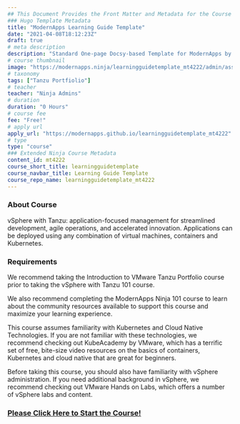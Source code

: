 ```yaml
---
## This Document Provides the Front Matter and Metadata for the Course Information page used in the modernapps.ninja homepage and the member profile page.
### Hugo Template Metadata
title: "ModernApps Learning Guide Template"
date: "2021-04-08T18:12:23Z"
draft: true
# meta description
description: "Standard One-page Docsy-based Template for ModernApps by Tanzu Guides"
# course thumbnail
image: "https://modernapps.ninja/learningguidetemplate_mt4222/admin/assets/images/learningguidetemplate_mt4222.jpg"
# taxonomy
tags: ["Tanzu Portfiolio"]
# teacher
teacher: "Ninja Admins"
# duration
duration: "0 Hours"
# course fee
fee: "Free!"
# apply url
apply_url: "https://modernapps.github.io/learningguidetemplate_mt4222"
# type
type: "course"
### Extended Ninja Course Metadata
content_id: mt4222
course_short_title: learningguidetemplate
course_navbar_title: Learning Guide Template
course_repo_name: learningguidetemplate_mt4222
---  
```

  
  
### About Course

vSphere with Tanzu: application-focused management for streamlined development, agile operations, and accelerated innovation. Applications can be deployed using any combination of virtual machines, containers and Kubernetes.

### Requirements

We recommend taking the Introduction to VMware Tanzu Portfolio course prior to taking the vSphere with Tanzu 101 course.

We also recommend completing the ModernApps Ninja 101 course to learn about the community resources available to support this course and maximize your learning experience.

This course assumes familiarity with Kubernetes and Cloud Native Technologies. If you are not familiar with these technologies, we recommend checking out KubeAcademy by VMware, which has a terrific set of free, bite-size video resources on the basics of containers, Kubernetes and cloud native that are great for beginners.

Before taking this course, you should also have familiarity with vSphere administration. If you need additional background in vSphere, we recommend checking out VMware Hands on Labs, which offers a number of vSphere labs and content.

### [Please Click Here to Start the Course!](https://modernapps.ninja/${course_repo_name}/)